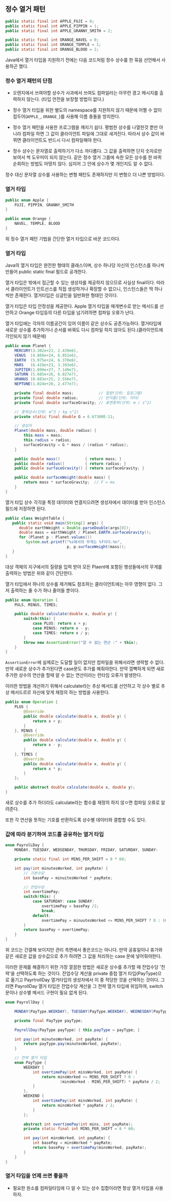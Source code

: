 ## 정수 열거 패턴

```java
public static final int APPLE_FUJI = 0;
public static final int APPLE_PIPPIN = 1;
public static final int APPLE_GRANNY_SMITH = 2;

public static final int ORANGE_NAVEL = 0;
public static final int ORANGE_TEMPLE = 1;
public static final int ORANGE_BLOOD = 2;
```

Java에서 열거 타입을 지원하기 전에는 다음 코드처럼 정수 상수를 한 묶음 선언해서 사용하곤 했다.

### 정수 열거 패턴의 단점

-   오렌지에서 쓰여야할 상수가 사과에서 쓰여도 컴파일러는 아무런 경고 메시지를 출력하지 않는다. (타입 안전을 보장할 방법이 없다.)

-   정수 열거 타입을 위한 별도의 namespace를 지원하지 않기 때문에 어쩔 수 없이 접두어(`APPLE_`, `ORANGE_`)를 사용해 이름 충돌을 방지한다.

-   정수 열거 패턴을 사용한 프로그램을 깨지기 쉽다. 평범한 상수를 나열한것 뿐만 아니라 컴파일 하면 그 값이 클라이언트 파일에 그대로 새겨진다. 따라서 상수 값이 바뀌면 클라이언트도 반드시 다시 컴파일해야 한다.

-   정수 상수는 문자열로 출력하기가 다소 까다롭다. 그 값을 출력하면 단지 숫자로만 보여서 썩 도우미이 되지 않는다. 같은 정수 열거 그룹에 속한 모든 상수를 한 바퀴 순회하는 방법도 마땅치 않다. 심지어 그 안에 상수가 몇 개인지도 알 수 없다.

정수 대신 문자열 상수를 사용하는 변형 패턴도 존재하지만 이 변형으 더 나쁜 방법이다.

### 열거 타입

```java
public enum Apple {
    FUJI, PIPPIN, GRANNY_SMITH
}

public enum Orange {
    NAVEL, TEMPLE, BLOOD
}

```

위 정수 열거 패턴 기법을 간단한 열거 타입으로 바꾼 코드이다.

### 열거 타입

Java의 열거 타입은 완전한 형태의 클래스이며, 상수 하나당 자신의 인스턴스를 하나씩 만들어 public static final 필드로 공개한다.

열거 타입은 밖에서 접근할 수 있는 생성자를 제공하지 않으므로 사실상 final이다.
따라서 클라이언트가 인트선스를 직접 생성하거나 확장할 수 없으니, 인스턴스들은 딱 하나씩만 존재한다. 열거타입은 싱글턴을 일반화한 형태인 것이다.

열거 타입은 타입 안정성을 제공한다. Apple 열거 타입을 매개변수로 받는 메서드를 선언하고 Orange 타입등의 다른 타입을 넘기려하면 컴파일 오류가 난다.

열거 타입에는 각자의 이름공간이 있어 이름이 같은 상수도 공존가능하다.
열거타입에 새로운 상수를 추가하거나 순서를 바꿔도 다시 컴파일 하지 않아도 된다.(클라이언트에 각인되지 않기 때문에)

```java
public enum Planet {
    MERCURY(3.302e+23, 2.439e6),
    VENUS  (4.869e+24, 6.052e6),
    EARTH  (5.975e+24, 6.378e6),
    MARS   (6.419e+23, 3.393e6),
    JUPITER(1.899e+27, 7.149e7),
    SATURN (5.685e+26, 6.027e7),
    URANUS (8.683e+25, 2.556e7),
    NEPTUNE(1.024e+26, 2.477e7);

    private final double mass;           // 질량(단위: 킬로그램)
    private final double radius;         // 반지름(단위: 미터)
    private final double surfaceGravity; // 표면중력(단위: m / s^2)

    // 중력상수(단위: m^3 / kg s^2)
    private static final double G = 6.67300E-11;

    // 생성자
    Planet(double mass, double radius) {
        this.mass = mass;
        this.radius = radius;
        surfaceGravity = G * mass / (radius * radius);
    }

    public double mass()           { return mass; }
    public double radius()         { return radius; }
    public double surfaceGravity() { return surfaceGravity; }

    public double surfaceWeight(double mass) {
        return mass * surfaceGravity;  // F = ma
    }
}
```

열거 타입 상수 각각을 특정 데이터와 연결지으려면 생성자에서 데이터를 받아 인스턴스 필드에 저장하면 된다.

```java
public class WeightTable {
   public static void main(String[] args) {
      double earthWeight = Double.parseDouble(args[0]);
      double mass = earthWeight / Planet.EARTH.surfaceGravity();
      for (Planet p : Planet.values())
         System.out.printf("%s에서의 무게는 %f이다.%n",
                           p, p.surfaceWeight(mass));
   }
}
```

대상 객체의 지구에서의 질량을 입력 받아 모든 Plaent에 포함된 행성들에서의 무게를 출력하는 방법은 위와 같이 간단한다.

열거 타입에서 하나의 상수를 제거해도 참조하는 클라이언트에는 아무 영향이 없다. 그저 출력하는 줄 수가 하나 줄어들 뿐이다.

```java
public enum Operation {
    PULS, MINUS, TIMES;

    public double calculate(double x, double y) {
        switch(this) {
            case PLUS: return x + y;
            case MINUS: return x - y;
            case TIMES: return x / y;
        }
        throw new AssertionError("알 수 없는 연산 :" + this);
    }
}
```

`AssertionError`에 실제로는 도달할 일이 없지만 컴파일을 위해서라면 생략할 수 없다. 만약 새로운 상수가 추가된다면 case문도 추가를 해줘야한다. 만약 깜빡하게 되면 새로 추가한 상수의 연산을 할때 알 수 없는 연산이라는 런타임 오류가 발생한다.

이러한 방법을 개선하기 위해서 calculate라는 추상 메서드를 선언하고 각 상수 별로 추상 메서드르르 자신에 맞게 재정의 하는 방법을 사용한다.

```java
public enum Operation {
    PLUS {
        @Override
        public double calculate(double x, double y) {
            return x + y;
        }
    }, MINUS {
        @Override
        public double calculate(double x, double y) {
            return x - y;
        }
    }, TIMES {
        @Override
        public double calculate(double x, double y) {
            return x * y;
        }
    };

    public abstract double calculate(double x, double y);
}
```

새로 상수를 추가 하더라도 calculate라는 함수를 재정의 하지 않ㅇ면 컴파일 오류로 알려준다.

또한 각 연산을 뜻하는 기호를 반환하도록 상수별 데이터와 결합할 수도 있다.

### 값에 따라 분기하여 코드를 공유하는 열거 타입

```java
enum PayrolLDay {
    MONDAY, TUESDAY, WEDSENDAY, THURSDAY, FRIDAY, SATURDAY, SUNDAY:

    private static final int MINS_PER_SHIFT = 8 * 60;

    int pay(int minutesWorked, int payRate) {
        // 기본수당
        int basePay = minuitesWorked * payRate;

        // 잔업수당
        int overtimePay;
        switch(this) {
            case SATURDAY: case SUNDAY:
                overtimePay = basePay /2;
                break;
            default:
                overtimePay = minuutesWorked <= MINS_PER_SHIFT ? 0 : (minutesWorked - MINS_PER_SHIFT) * payRate /  2;
        }
        return basePay + overtimePay;
    }
}
```

위 코드는 간결해 보이지만 관리 측면에서 좋은코드는 아니다. 만약 공휴일이나 휴가와 같은 새로운 값을 상수값으로 추가 하려면 그 값을 처리하는 case 문에 넣어줘야한다.

이러한 문제를 해결하기 위한 가장 깔끔한 방법은 새로운 상수를 추가할 때 잔업수당 '전략'을 선택하도록 하는 것이다.
잔업수당 계산을 private 중첩 열거 타입(PayType)으로 옮기고 PayrtrollDay 열거타입의 생성자에서 이 중 적당한 것을 선택하는 것이다. 그러면 PayrollDay 열거 타입은 잔업수당 계산을 그 전략 열거 타입에 위임하여, switch 문이나 상수별 메서드 구현이 필요 없게 된다.

```java
enum PayrollDay {

    MONDAY(PayType.WEEKDAY), TUESDAY(PayType.WEEKDAY), WEDNESDAY(PayType.WEEKDAY), THURSDAY(PayType.WEEKDAY), FRIDAY(PayType.WEEKDAY), SATURDAY(PayType.WEEKEND), SUNDAY(PayType.WEEKEND);

    private final PayType payType;

    PayrollDay(PayType payType) { this.payType = payType; }

    int pay(int minutesWorked, int payRate) {
        return payType.pay(minutesWorked, payRate);
    }

    // 전략 열거 타입
    enum PayType {
        WEEKDAY {
            int overtimePay(int minsWorked, int payRate) {
                return minsWorked <= MINS_PER_SHIFT ? 0 :
                        (minsWorked - MINS_PER_SHIFT) * payRate / 2;
            }
        },
        WEEKEND {
            int overtimePay(int minsWorked, int payRate) {
                return minsWorked * payRate / 2;
            }
        };

        abstract int overtimePay(int mins, int payRate);
        private static final int MINS_PER_SHIFT = 8 * 60;

        int pay(int minsWorked, int payRate) {
            int basePay = minsWorked * payRate;
            return basePay + overtimePay(minsWorked, payRate);
        }
    }
}
```

### 열거 타입을 언제 쓰면 좋을까

-   필요한 원소를 컴파일타임에 다 알 수 있는 상수 집합이라면 항상 열거 타입을 사용하자.
